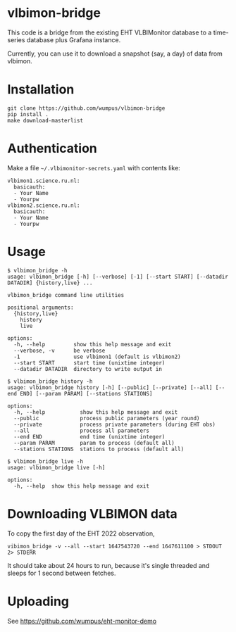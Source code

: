 # vlbimon-bridge

This code is a bridge from the existing EHT VLBIMonitor database to
a time-series database plus Grafana instance.

Currently, you can use it to download a snapshot (say, a day) of data
from vlbimon.

# Installation

```
git clone https://github.com/wumpus/vlbimon-bridge
pip install .
make download-masterlist
```

# Authentication

Make a file `~/.vlbimonitor-secrets.yaml` with contents like:

```
vlbimon1.science.ru.nl:
  basicauth:
  - Your Name
  - Yourpw
vlbimon2.science.ru.nl:
  basicauth:
  - Your Name
  - Yourpw
```

# Usage

```
$ vlbimon_bridge -h
usage: vlbimon_bridge [-h] [--verbose] [-1] [--start START] [--datadir DATADIR] {history,live} ...

vlbimon_bridge command line utilities

positional arguments:
  {history,live}
    history
    live

options:
  -h, --help         show this help message and exit
  --verbose, -v      be verbose
  -1                 use vlbimon1 (default is vlbimon2)
  --start START      start time (unixtime integer)
  --datadir DATADIR  directory to write output in

$ vlbimon_bridge history -h
usage: vlbimon_bridge history [-h] [--public] [--private] [--all] [--end END] [--param PARAM] [--stations STATIONS]

options:
  -h, --help           show this help message and exit
  --public             process public parameters (year round)
  --private            process private parameters (during EHT obs)
  --all                process all parameters
  --end END            end time (unixtime integer)
  --param PARAM        param to process (default all)
  --stations STATIONS  stations to process (default all)

$ vlbimon_bridge live -h
usage: vlbimon_bridge live [-h]

options:
  -h, --help  show this help message and exit
```

# Downloading VLBIMON data

To copy the first day of the EHT 2022 observation,

```
vibimon_bridge -v --all --start 1647543720 --end 1647611100 > STDOUT 2> STDERR
```

It should take about 24 hours to run, because it's single threaded and sleeps for
1 second between fetches.

# Uploading

See https://github.com/wumpus/eht-monitor-demo

